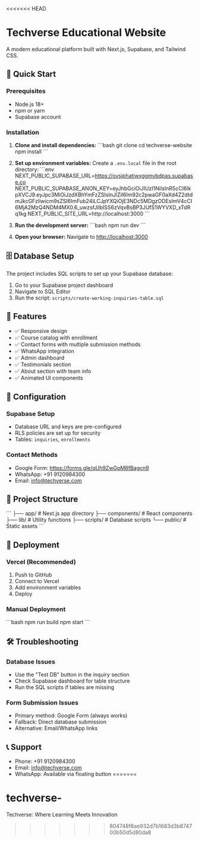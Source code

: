 <<<<<<< HEAD
# Techverse Educational Website

A modern educational platform built with Next.js, Supabase, and Tailwind CSS.

## 🚀 Quick Start

### Prerequisites
- Node.js 18+ 
- npm or yarn
- Supabase account

### Installation

1. **Clone and install dependencies:**
\`\`\`bash
git clone <your-repo>
cd techverse-website
npm install
\`\`\`

2. **Set up environment variables:**
Create a `.env.local` file in the root directory:
\`\`\`env
NEXT_PUBLIC_SUPABASE_URL=https://ovsjphatiwxggmvbdpas.supabase.co
NEXT_PUBLIC_SUPABASE_ANON_KEY=eyJhbGciOiJIUzI1NiIsInR5cCI6IkpXVCJ9.eyJpc3MiOiJzdXBhYmFzZSIsInJlZiI6Im92c2pwaGF0aXd4Z2dtdmJkcGFzIiwicm9sZSI6ImFub24iLCJpYXQiOjE3NDc5MDgzODEsImV4cCI6MjA2MzQ4NDM4MX0.6_uwzsfJilbISS6zVqvBsBP3JUfS1WYVXD_xTdRq1kg
NEXT_PUBLIC_SITE_URL=http://localhost:3000
\`\`\`

3. **Run the development server:**
\`\`\`bash
npm run dev
\`\`\`

4. **Open your browser:**
Navigate to [http://localhost:3000](http://localhost:3000)

## 🗄️ Database Setup

The project includes SQL scripts to set up your Supabase database:

1. Go to your Supabase project dashboard
2. Navigate to SQL Editor
3. Run the script: `scripts/create-working-inquiries-table.sql`

## 📱 Features

- ✅ Responsive design
- ✅ Course catalog with enrollment
- ✅ Contact forms with multiple submission methods
- ✅ WhatsApp integration
- ✅ Admin dashboard
- ✅ Testimonials section
- ✅ About section with team info
- ✅ Animated UI components

## 🔧 Configuration

### Supabase Setup
- Database URL and keys are pre-configured
- RLS policies are set up for security
- Tables: `inquiries`, `enrollments`

### Contact Methods
- Google Form: https://forms.gle/qUh9ZwGpM8fBagcn9
- WhatsApp: +91 9120984300
- Email: info@techverse.com

## 📂 Project Structure

\`\`\`
├── app/                 # Next.js app directory
├── components/          # React components
├── lib/                # Utility functions
├── scripts/            # Database scripts
└── public/             # Static assets
\`\`\`

## 🚀 Deployment

### Vercel (Recommended)
1. Push to GitHub
2. Connect to Vercel
3. Add environment variables
4. Deploy

### Manual Deployment
\`\`\`bash
npm run build
npm start
\`\`\`

## 🛠️ Troubleshooting

### Database Issues
- Use the "Test DB" button in the inquiry section
- Check Supabase dashboard for table structure
- Run the SQL scripts if tables are missing

### Form Submission Issues
- Primary method: Google Form (always works)
- Fallback: Direct database submission
- Alternative: Email/WhatsApp links

## 📞 Support

- Phone: +91 9120984300
- Email: info@techverse.com
- WhatsApp: Available via floating button
=======
# techverse-
Techverse: Where Learning Meets Innovation
>>>>>>> 804748f8ae932d7b1683d3b874700b50d5d80da8

